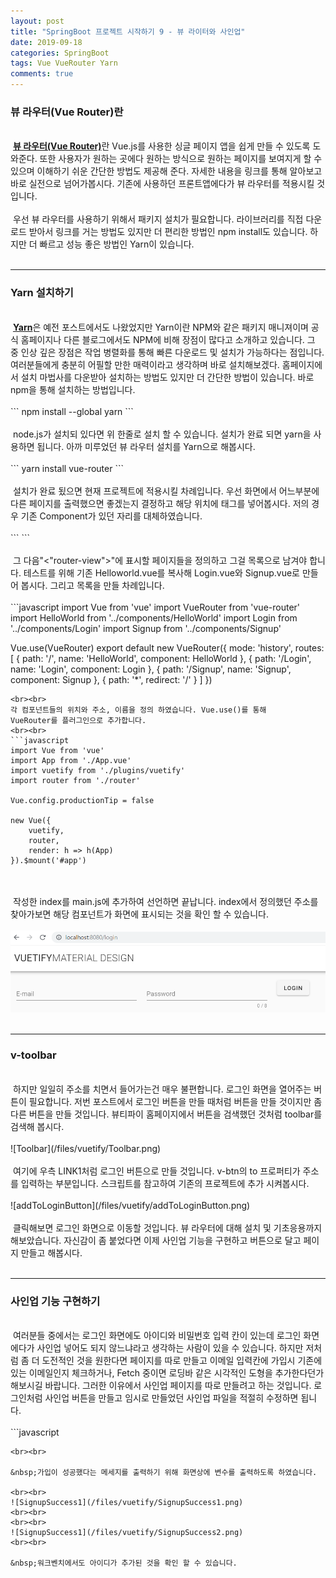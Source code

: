 ```yaml
---
layout: post
title: "SpringBoot 프로젝트 시작하기 9 - 뷰 라이터와 사인업"
date: 2019-09-18
categories: SpringBoot
tags: Vue VueRouter Yarn
comments: true
---
```

<div style="display:none;">
Vue Router 설명과 적용
Yarn 설명과 설치
button components link
Vue App에서 Signup 기능 구현
</div>
<h3>뷰 라우터(Vue Router)란</h3>
<br>
&nbsp;<b><a href="https://router.vuejs.org/kr/">뷰 라우터(Vue Router)</a></b>란 Vue.js를 사용한 싱글 페이지 앱을 쉽게 만들 수 있도록 도와준다. 또한 사용자가 원하는 곳에다 원하는 방식으로 원하는 페이지를 보여지게 할 수 있으며 이해하기 쉬운 간단한 방법도 제공해 준다. 자세한 내용을 링크를 통해 알아보고 바로 실전으로 넘어가봅시다. 기존에 사용하던 프론트앱에다가 뷰 라우터를 적용시킬 것입니다.
<br><br>
&nbsp;우선 뷰 라우터를 사용하기 위해서 패키지 설치가 필요합니다. 라이브러리를 직접 다운로드 받아서 링크를 거는 방법도 있지만 더 편리한 방법인 npm install도 있습니다. 하지만 더 빠르고 성능 좋은 방법인 Yarn이 있습니다.
<br><br>
<hr class="divider">
<h3>Yarn 설치하기</h3>
<br>
&nbsp;<b><a href="https://yarnpkg.com/lang/en/">Yarn</a></b>은 예전 포스트에서도 나왔었지만 Yarn이란 NPM와 같은 패키지 매니져이며 공식 홈페이지나 다른 블로그에서도 NPM에 비해 장점이 많다고 소개하고 있습니다. 그 중 인상 깊은 장점은 작업 병렬화를 통해 빠른 다운로드 및 설치가 가능하다는 점입니다. 여러분들에게 충분히 어필할 만한 매력이라고 생각하며 바로 설치해보겠다. 홈페이지에서 설치 마법사를 다운받아 설치하는 방법도 있지만 더 간단한 방법이 있습니다. 바로 npm을 통해 설치하는 방법입니다.
<br><br>
```
npm install --global yarn
```
<br><br>
&nbsp;node.js가 설치되 있다면 위 한줄로 설치 할 수 있습니다. 설치가 완료 되면 yarn을 사용하면 됩니다. 아까 미루었던 뷰 라우터 설치를 Yarn으로 해봅시다.
<br><br>
```
yarn install vue-router
```
<br><br>
&nbsp;설치가 완료 됬으면 현재 프로젝트에 적용시킬 차례입니다. 우선 화면에서 어느부분에 다른 페이지를 출력했으면 좋겠는지 결정하고 해당 위치에 <router-view> 태그를 넣어봅시다. 저의 경우 기존 Component가 있던 자리를 대체하였습니다.
<br><br>
```
 <v-content>
      <!-- <HelloWorld/> -->      
      <router-view></router-view>
  </v-content>
```
<br><br>
&nbsp;그 다음"<"router-view">"에 표시할 페이지들을 정의하고 그걸 목록으로 남겨야 합니다. 테스트를 위해 기존 Helloworld.vue를 복사해 Login.vue와 Signup.vue로 만들어 봅시다. 그리고 목록을 만들 차례입니다.
<br><br>
```javascript
import Vue from 'vue'
import VueRouter from 'vue-router'
import HelloWorld from '../components/HelloWorld'
import Login from '../components/Login'
import Signup from '../components/Signup'

Vue.use(VueRouter)
export default new VueRouter({
	mode: 'history',
	routes: [
		{
			path: '/',
			name: 'HelloWorld',
			component: HelloWorld
		},
		{
			path: '/Login',
			name: 'Login',
			component: Login
		},
		{
			path: '/Signup',
			name: 'Signup',
			component: Signup
		},
		{
			path: '*',
			redirect: '/'
		}
	]
})
```
<br><br> 
각 컴포넌트들의 위치와 주소, 이름을 정의 하였습니다. Vue.use()를 통해 
VueRouter를 플러그인으로 추가합니다.
<br><br>
```javascript
import Vue from 'vue'
import App from './App.vue'
import vuetify from './plugins/vuetify'
import router from './router'

Vue.config.productionTip = false

new Vue({
	vuetify,
	router,
	render: h => h(App)
}).$mount('#app')

```
<br><br> 
&nbsp;작성한 index를 main.js에 추가하여 선언하면 끝납니다. index에서 정의했던 주소를 찾아가보면 해당 컴포넌트가 화면에 표시되는 것을 확인 할 수 있습니다. 
<br><br>
![VueRouterLogin](/files/vuetify/VueRouterLogin.png)
<br><br>
<hr class="divider">
<h3>v-toolbar</h3>
<br>
&nbsp;하지만 일일히 주소를 치면서 들어가는건 매우 불편합니다. 로그인 화면을 열어주는 버튼이 필요합니다. 저번 포스트에서 로그인 버튼을 만들 때처럼 버튼을 만들 것이지만 좀 다른 버튼을 만들 것입니다. 뷰티파이 홈페이지에서 버튼을 검색했던 것처럼 toolbar를 검색해 봅시다.
<br><br>
![Toolbar](/files/vuetify/Toolbar.png)
<br><br> 
&nbsp;여기에 우측 LINK1처럼 로그인 버튼으로 만들 것입니다. v-btn의 to 프로퍼티가 주소를 입력하는 부분입니다. 스크립트를 참고하여 기존의 프로젝트에 추가 시켜봅시다. 
<br><br>
![addToLoginButton](/files/vuetify/addToLoginButton.png)
<br><br>
&nbsp;클릭해보면 로그인 화면으로 이동할 것입니다. 뷰 라우터에 대해 설치 및 기초응용까지 해보았습니다. 자신감이 좀 붙었다면 이제 사인업 기능을 구현하고 버튼으로 달고 페이지 만들고 해봅시다.
<br><br>
<hr class="divider">
<h3>사인업 기능 구현하기</h3>
<br>
&nbsp;여러분들 중에서는 로그인 화면에도 아이디와 비밀번호 입력 칸이 있는데 로그인 화면에다가 사인업 넣어도 되지 않느냐라고 생각하는 사람이 있을 수 있습니다. 하지만 저처럼 좀 더 도전적인 것을 원한다면 페이지를 따로 만들고 이메일 입력칸에 가입시 기존에 있는 이메일인지 체크하거나, Fetch 중이면 로딩바 같은 시각적인 도형을 추가한다던가 해보시길 바랍니다. 그러한 이유에서 사인업 페이지를 따로 만들려고 하는 것입니다. 로그인처럼 사인업 버튼을 만들고 임시로 만들었던 사인업 파일을 적절히 수정하면 됩니다.
<br><br>
```javascript
<template>
  <v-form>
    <v-container>
      <v-row>
        <v-col cols="12" md="4">
          <v-text-field v-model="email" :rules="emailRules" label="E-mail" required></v-text-field>
        </v-col>

        <v-col cols="12" md="4">
          <v-text-field
            v-model="password"
            :rules="passwordRules"
            :counter="8"
            type="password"
            label="Password"
            required
          ></v-text-field>
        </v-col>

        <v-col cols="12" md="4">
          <v-btn @click="onSignup">Signup</v-btn>
        </v-col>
        {{ response }}
      </v-row>
    </v-container>
  </v-form>
</template>

<script>
import { signup } from './APIUtils'

export default {
  data: () => ({
    response: '',
    password: '',
    passwordRules: [
      v => !!v || 'password is required',
      v => v.length >= 8 || 'password must be at least 8 characters',
    ],
    email: '',
    emailRules: [
      v => !!v || 'E-mail is required',
      v => /.+@.+/.test(v) || 'E-mail must be valid',
    ],
  }),
  methods: {
    onSignup () {
        localStorage.email = this.email
        const signupRequest = {
          email: this.email,
          password: this.password
        }
        signup(signupRequest)
          .then(response => {
            this.response = response
          })
    }
  }
}
</script>
```
<br><br> 

&nbsp;가입이 성공했다는 메세지를 출력하기 위해 화면상에 변수를 출력하도록 하였습니다.

<br><br>
![SignupSuccess1](/files/vuetify/SignupSuccess1.png)
<br><br>
<br><br>
![SignupSuccess1](/files/vuetify/SignupSuccess2.png)
<br><br>
 
&nbsp;워크벤치에서도 아이디가 추가된 것을 확인 할 수 있습니다.











